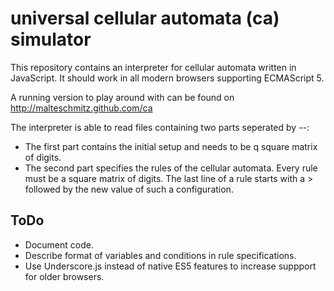 universal cellular automata (ca) simulator
==========================================

This repository contains an interpreter for cellular automata written in
JavaScript. It should work in all modern browsers supporting ECMAScript 5.

A running version to play around with can be found on
http://malteschmitz.github.com/ca

The interpreter is able to read files containing two parts seperated by --:
* The first part contains the initial setup and needs to be q square matrix
  of digits.
* The second part specifies the rules of the cellular automata. Every rule
  must be a square matrix of digits. The last line of a rule starts with
  a > followed by the new value of such a configuration.
  
ToDo
----
* Document code.
* Describe format of variables and conditions in rule specifications.
* Use Underscore.js instead of native ES5 features to increase suppport for
  older browsers.